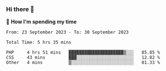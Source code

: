 ### Hi there 👋

🐛 **How I'm spending my time**
<!--START_SECTION:waka-->

```all_time
From: 23 September 2023 - To: 30 September 2023

Total Time: 5 hrs 35 mins

PHP     4 hrs 51 mins   ▓▓▓▓▓▓▓▓▓▓▓▓▓▓▓▓▓▓▓▓▓▒░░░   85.85 %
CSS     43 mins         ▓▓▓░░░░░░░░░░░░░░░░░░░░░░   12.82 %
Other   4 mins          ▒░░░░░░░░░░░░░░░░░░░░░░░░   01.33 %
```

<!--END_SECTION:waka-->

<!--
**cugel2/cugel2** is a ✨ _special_ ✨ repository because its `README.md` (this file) appears on your GitHub profile.

Here are some ideas to get you started:

- 🔭 I’m currently working on ...
- 🌱 I’m currently learning ...
- 👯 I’m looking to collaborate on ...
- 🤔 I’m looking for help with ...
- 💬 Ask me about ...
- 📫 How to reach me: ...
- 😄 Pronouns: ...
- ⚡ Fun fact: ...
-->
